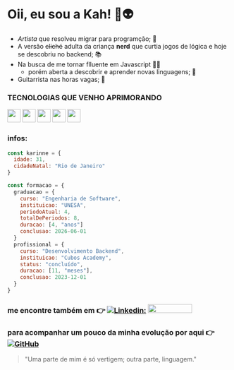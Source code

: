 # Oii, eu sou a Kah! 🖖👽

- *Artista* que resolveu migrar para programção; 🎨
- A versão ~~cliché~~ adulta da criança **nerd** que curtia jogos de lógica e hoje se descobriu no backend; 📚
- Na busca de me tornar flluente em Javascript 👩‍💻
  - porém aberta a descobrir e aprender novas linguagens; 🚀
- Guitarrista nas horas vagas; 🎸

### TECNOLOGIAS QUE VENHO APRIMORANDO

 <img src="https://cdn.jsdelivr.net/gh/devicons/devicon/icons/javascript/javascript-original.svg" width="30" height="30"/> <img src="https://cdn.jsdelivr.net/gh/devicons/devicon/icons/nodejs/nodejs-original.svg" width="30" height="30" /> <img src="https://cdn.jsdelivr.net/gh/devicons/devicon/icons/npm/npm-original-wordmark.svg" width="30" height="30" /> <img src="https://cdn.jsdelivr.net/gh/devicons/devicon/icons/typescript/typescript-original.svg" width="30" height="30" /> <img src="https://cdn.jsdelivr.net/gh/devicons/devicon/icons/postgresql/postgresql-plain-wordmark.svg" width="30" height="30" />
          

### infos:

  ```javascript
  const karinne = {
    idade: 31,
    cidadeNatal: "Rio de Janeiro"
  }
  
  const formacao = {
    graduacao = {
      curso: "Engenharia de Software",
      instituicao: "UNESA",
      periodoAtual: 4,
      totalDePeriodos: 8,
      duracao: [4, "anos"]
      conclusao: 2026-06-01
    }
    profissional = {
      curso: "Desenvolvimento Backend",
      instituicao: "Cubos Academy",
      status: "concluído",
      duracao: [11, "meses"],
      conclusao: 2023-12-01
    }
  }
```

### me encontre também em 👉 [![Linkedin:](https://img.shields.io/badge/-Linkedin-black?style=flat-square&logo=Linkedin&logoColor=white&link=https://www.linkedin.com/in/karinnealmeida93/)](https://www.linkedin.com/in/karinnealmeida93/)   <a href="https://www.hackerrank.com/karinnealmeida"> <img src="https://hrcdn.net/fcore/assets/brand/logo-new-white-green-a5cb16e0ae.svg" width="100" height="20"> </a>
### para acompanhar um pouco da minha evolução por aqui 👉 [![GitHub](https://img.shields.io/github/followers/Karinne?label=follow&style=social)](https://github.com/karinnealmeida) 


> "Uma parte de mim
é só vertigem;
outra parte,
linguagem."
